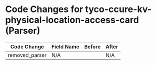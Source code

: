 # Code Changes for tyco-ccure-kv-physical-location-access-card (Parser)

| Code Change | Field Name | Before | After |
|-------------|------------|--------|-------|
| removed_parser | N/A |  | N/A |